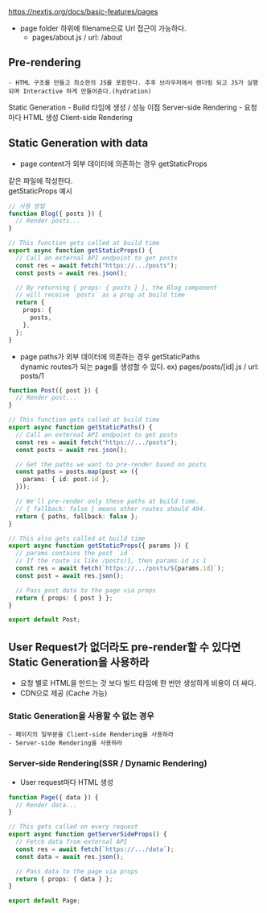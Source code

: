 https://nextjs.org/docs/basic-features/pages

- page folder 하위에 filename으로 Url 접근이 가능하다.
  - pages/about.js / url: /about

## Pre-rendering

    - HTML 구조를 만들고 최소한의 JS를 포함한다. 추후 브라우저에서 렌더링 되고 JS가 실행되며 Interactive 하게 만들어준다.(hydration)

Static Generation - Build 타임에 생성 / 성능 이점
Server-side Rendering - 요청 마다 HTML 생성
Client-side Rendering

## Static Generation with data

- page content가 외부 데이터에 의존하는 경우 getStaticProps

같은 파일에 작성한다.  
getStaticProps 예시

```typescript
// 사용 방법
function Blog({ posts }) {
  // Render posts...
}

// This function gets called at build time
export async function getStaticProps() {
  // Call an external API endpoint to get posts
  const res = await fetch("https://.../posts");
  const posts = await res.json();

  // By returning { props: { posts } }, the Blog component
  // will receive `posts` as a prop at build time
  return {
    props: {
      posts,
    },
  };
}
```

- page paths가 외부 데이터에 의존하는 경우 getStaticPaths  
  dynamic routes가 되는 page를 생성할 수 있다. ex) pages/posts/[id].js / url: posts/1

```typescript
function Post({ post }) {
  // Render post...
}

// This function gets called at build time
export async function getStaticPaths() {
  // Call an external API endpoint to get posts
  const res = await fetch("https://.../posts");
  const posts = await res.json();

  // Get the paths we want to pre-render based on posts
  const paths = posts.map(post => ({
    params: { id: post.id },
  }));

  // We'll pre-render only these paths at build time.
  // { fallback: false } means other routes should 404.
  return { paths, fallback: false };
}

// This also gets called at build time
export async function getStaticProps({ params }) {
  // params contains the post `id`.
  // If the route is like /posts/1, then params.id is 1
  const res = await fetch(`https://.../posts/${params.id}`);
  const post = await res.json();

  // Pass post data to the page via props
  return { props: { post } };
}

export default Post;
```

## User Request가 없더라도 pre-render할 수 있다면 Static Generation을 사용하라

- 요청 별로 HTML을 만드는 것 보다 빌드 타임에 한 번만 생성하게 비용이 더 싸다.
- CDN으로 제공 (Cache 가능)

### Static Generation을 사용할 수 없는 경우

    - 페이지의 일부분을 Client-side Rendering을 사용하라
    - Server-side Rendering을 사용하라

### Server-side Rendering(SSR / Dynamic Rendering)

- User request마다 HTML 생성

```typescript
function Page({ data }) {
  // Render data...
}

// This gets called on every request
export async function getServerSideProps() {
  // Fetch data from external API
  const res = await fetch(`https://.../data`);
  const data = await res.json();

  // Pass data to the page via props
  return { props: { data } };
}

export default Page;
```
